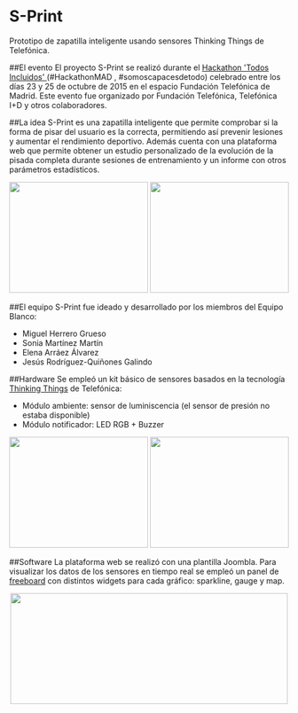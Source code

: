 # S-Print
Prototipo de zapatilla inteligente usando sensores Thinking Things de Telefónica.


##El evento 
El proyecto S-Print se realizó durante el <a href="http://www.fundaciontelefonica.com/empleabilidad/hackathon-todos-incluidos/madrid/"> Hackathon 'Todos Incluidos' </a> (#HackathonMAD , #somoscapacesdetodo) celebrado entre los días 23 y 25 de octubre de 2015 en el espacio Fundación Telefónica de Madrid. Este evento fue organizado por Fundación Telefónica, Telefónica I+D y otros colaboradores.


##La idea
S-Print es una zapatilla inteligente que permite comprobar si la forma de pisar del usuario es la correcta, permitiendo así prevenir lesiones y aumentar el rendimiento deportivo. Además cuenta con una plataforma web que permite obtener un estudio personalizado de la evolución de la pisada completa durante sesiones de entrenamiento y un informe con otros parámetros estadísticos. 
<p align="center">
<img src=https://github.com/eArraez/S-Print/blob/master/photos/Zapatilla.jpg width="250" height="200"/> <img src=https://github.com/eArraez/S-Print/blob/master/photos/EvaluaPisada.jpeg width="250" height="200"/>
</p>


##El equipo
S-Print fue ideado y desarrollado por los miembros del Equipo Blanco:
- Miguel Herrero Grueso
- Sonia Martínez Martín
- Elena Arráez Álvarez
- Jesús Rodríguez-Quiñones Galindo


##Hardware
Se empleó un kit básico de sensores basados en la tecnología <a href="http://www.thinkingthings.telefonica.com">Thinking Things</a> de Telefónica:
- Módulo ambiente: sensor de luminiscencia (el sensor de presión no estaba disponible)
- Módulo notificador: LED RGB + Buzzer

<p align="center">
<img src=https://github.com/eArraez/S-Print/blob/master/photos/ThinkingThings.JPG width="250" height="200" /> <img src=https://github.com/eArraez/S-Print/blob/master/photos/TT_green.jpg width="250" height="200" />
</p>


##Software
La plataforma web se realizó con una plantilla Joombla. Para visualizar los datos de los sensores en tiempo real se empleó un panel de <a href="https://freeboard.io">freeboard</a> con distintos widgets para cada gráfico: sparkline, gauge y map.
<p align="center">
<img src=https://github.com/eArraez/S-Print/blob/master/photos/ej_entrenamiento1.png width="500" height="200" />
</p>
